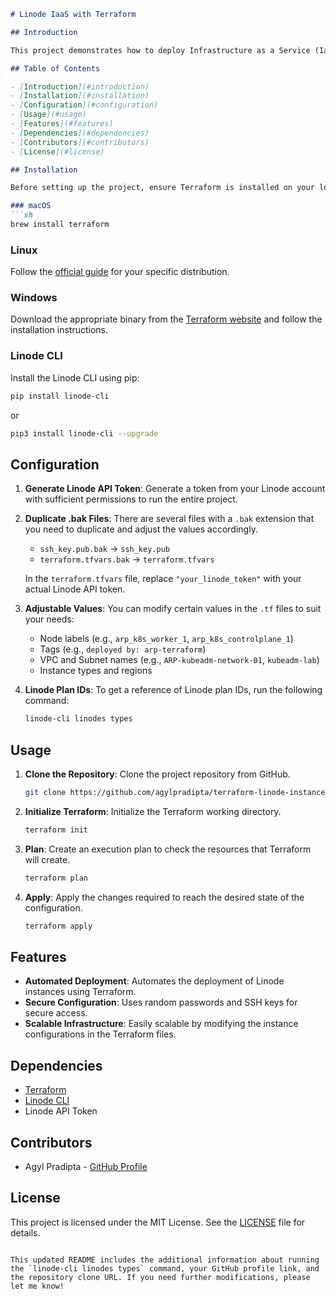 ```markdown
# Linode IaaS with Terraform

## Introduction

This project demonstrates how to deploy Infrastructure as a Service (IaaS) on Linode using Terraform. Linode is known for its affordability compared to other cloud providers, making it an excellent choice for cost-conscious developers. This project will guide you through setting up and managing Linode instances using Terraform, showcasing the ease and efficiency of infrastructure automation.

## Table of Contents

- [Introduction](#introduction)
- [Installation](#installation)
- [Configuration](#configuration)
- [Usage](#usage)
- [Features](#features)
- [Dependencies](#dependencies)
- [Contributors](#contributors)
- [License](#license)

## Installation

Before setting up the project, ensure Terraform is installed on your local machine. Below are the installation steps for different operating systems:

### macOS
```sh
brew install terraform
```

### Linux
Follow the [official guide](https://learn.hashicorp.com/tutorials/terraform/install-cli) for your specific distribution.

### Windows
Download the appropriate binary from the [Terraform website](https://www.terraform.io/downloads.html) and follow the installation instructions.

### Linode CLI
Install the Linode CLI using pip:
```sh
pip install linode-cli
```
or
```sh
pip3 install linode-cli --upgrade
```

## Configuration

1. **Generate Linode API Token**: Generate a token from your Linode account with sufficient permissions to run the entire project.

2. **Duplicate .bak Files**: There are several files with a `.bak` extension that you need to duplicate and adjust the values accordingly.

    - `ssh_key.pub.bak` -> `ssh_key.pub`
    - `terraform.tfvars.bak` -> `terraform.tfvars`

    In the `terraform.tfvars` file, replace `"your_linode_token"` with your actual Linode API token.

3. **Adjustable Values**: You can modify certain values in the `.tf` files to suit your needs:
    - Node labels (e.g., `arp_k8s_worker_1`, `arp_k8s_controlplane_1`)
    - Tags (e.g., `deployed by: arp-terraform`)
    - VPC and Subnet names (e.g., `ARP-kubeadm-network-01`, `kubeadm-lab`)
    - Instance types and regions

4. **Linode Plan IDs**: To get a reference of Linode plan IDs, run the following command:
    ```sh
    linode-cli linodes types
    ```

## Usage

1. **Clone the Repository**: Clone the project repository from GitHub.
    ```sh
    git clone https://github.com/agylpradipta/terraform-linode-instance-vpc.git
    ```

2. **Initialize Terraform**: Initialize the Terraform working directory.
    ```sh
    terraform init
    ```

3. **Plan**: Create an execution plan to check the resources that Terraform will create.
    ```sh
    terraform plan
    ```

4. **Apply**: Apply the changes required to reach the desired state of the configuration.
    ```sh
    terraform apply
    ```

## Features

- **Automated Deployment**: Automates the deployment of Linode instances using Terraform.
- **Secure Configuration**: Uses random passwords and SSH keys for secure access.
- **Scalable Infrastructure**: Easily scalable by modifying the instance configurations in the Terraform files.

## Dependencies

- [Terraform](https://www.terraform.io/)
- [Linode CLI](https://www.linode.com/docs/guides/linode-cli/)
- Linode API Token

## Contributors

- Agyl Pradipta - [GitHub Profile](https://github.com/agylpradipta)

## License

This project is licensed under the MIT License. See the [LICENSE](LICENSE) file for details.
```

This updated README includes the additional information about running the `linode-cli linodes types` command, your GitHub profile link, and the repository clone URL. If you need further modifications, please let me know!